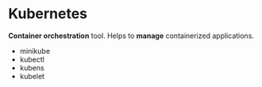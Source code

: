 # Kubernetes

**Container orchestration** tool. Helps to **manage** containerized applications.

- minikube
- kubectl
- kubens
- kubelet
